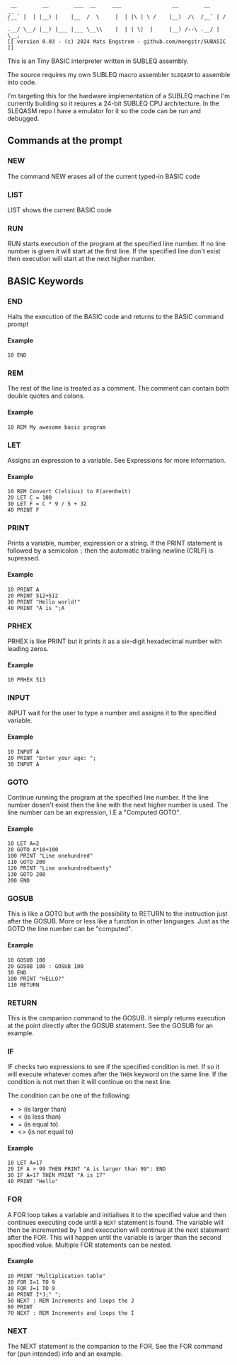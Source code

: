 ```
 __        __        ___  __     ___                __        __     __  
/__` |  | |__) |    |__  /  \     |  | |\ | \ /    |__)  /\  /__` | /  ` 
.__/ \__/ |__) |___ |___ \__\\    |  | | \|  |     |__) /--\ .__/ | \__, 
[[ version 0.03 - (c) 2024 Mats Engstrom - github.com/mengstr/SUBASIC ]]
```

This is an Tiny BASIC interpreter written in SUBLEQ assembly.

The source requires my own SUBLEQ macro assembler ```SLEQASM``` to assemble into
code. 

I'm targeting this for the hardware implementation of a SUBLEQ machine I'm currently building so
it requres a 24-bit SUBLEQ CPU architecture.  In the SLEQASM repo I have a emulator for it so the code
can be run and debugged.

## Commands at the prompt

### NEW

The command NEW erases all of the current typed-in BASIC code

### LIST

LIST shows the current BASIC code

### RUN

RUN starts execution of the program at the specified line number. If no line number is given it will start at the first line. If the specified line don't exist then execution will start at the next higher number.

## BASIC Keywords
### END
Halts the execution of the BASIC code and returns to the BASIC command prompt
#### Example
```
10 END
```

### REM
The rest of the line is treated as a comment. The comment can contain both double quotes and colons.
#### Example
``` 
10 REM My awesome basic program
```
 
### LET
Assigns an expression to a variable. See Expressions for more information.
#### Example
``` 
10 REM Convert C(elsius) to F(arenheit)
20 LET C = 100
30 LET F = C * 9 / 5 + 32
40 PRINT F
```

### PRINT
Prints a variable, number, expression or a string. If the PRINT statement is followed by a semicolon ```;``` then the
automatic trailing newline (CRLF) is supressed.
#### Example
``` 
10 PRINT A
20 PRINT 512+512
30 PRINT "Hello world!"
40 PRINT "A is ";A
```

### PRHEX
PRHEX is like PRINT but it prints it as a six-digit hexadecimal number with leading zeros.
#### Example
```
10 PRHEX 513
```

### INPUT
INPUT wait for the user to type a number and assigns it to the specified variable.
#### Example
```
10 INPUT A
20 PRINT "Enter your age: ";
30 INPUT A
```

### GOTO
Continue running the program at the specified line number. If the line number dosen't exist then the line with the next higher number is used. The line number can be an expression, I.E a "Computed GOTO".
#### Example
```
10 LET A=2
20 GOTO A*10+100
100 PRINT "Line onehundred"
110 GOTO 200
120 PRINT "Line onehundredtwenty"
130 GOTO 200
200 END
```

### GOSUB
This is like a GOTO but with the possibility to RETURN to the instruction just after the GOSUB. More or less like a function in other languages. Just as the GOTO the line number can be "computed".
#### Example
```
10 GOSUB 100
20 GOSUB 100 : GOSUB 100
30 END
100 PRINT "HELLO?"
110 RETURN
```

### RETURN
This is the companion command to the GOSUB. It simply returns execution at the point directly after the GOSUB statement.
See the GOSUB for an example.

### IF
IF checks two expressions to see if the specified condition is met. If so it will execute whatever comes after the `THEN` keyword on the same line. If the condition is not met then it will continue on the next line.

The condition can be one of the following:
- &gt; (is larger than)
- &lt; (is less than)
- = (is equal to)
- &lt;&gt; (is not equal to)

#### Example
```
10 LET A=17
20 IF A > 99 THEN PRINT "A is larger than 99": END
30 IF A=17 THEN PRINT "A is 17"
40 PRINT "Hello"
```

### FOR
A FOR loop takes a variable and initialises it to the specified value and then continues executing code until a `NEXT` statement is found. The variable will then be incremented by 1 and execcution will continue at the next statement after the FOR. This will happen until the variable is larger than the second specified value. Multiple FOR statements can be nested.
#### Example
```
10 PRINT "Multiplication table"
20 FOR I=1 TO 9
30 FOR J=1 TO 9
40 PRINT I*J;" ";
50 NEXT : REM Increments and loops the J 
60 PRINT
70 NEXT : REM Increments and loops the I 
```

### NEXT
The NEXT statement is the companion to the FOR. See the FOR command for (pun intended) info and an example.

